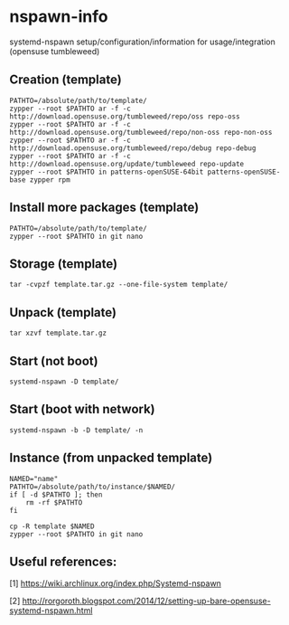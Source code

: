 # nspawn-info
systemd-nspawn setup/configuration/information for usage/integration (opensuse tumbleweed)

## Creation (template)
```text
PATHTO=/absolute/path/to/template/
zypper --root $PATHTO ar -f -c http://download.opensuse.org/tumbleweed/repo/oss repo-oss
zypper --root $PATHTO ar -f -c http://download.opensuse.org/tumbleweed/repo/non-oss repo-non-oss
zypper --root $PATHTO ar -f -c http://download.opensuse.org/tumbleweed/repo/debug repo-debug
zypper --root $PATHTO ar -f -c http://download.opensuse.org/update/tumbleweed repo-update
zypper --root $PATHTO in patterns-openSUSE-64bit patterns-openSUSE-base zypper rpm
```

## Install more packages (template)
```text
PATHTO=/absolute/path/to/template/
zypper --root $PATHTO in git nano
```

## Storage (template)
```text
tar -cvpzf template.tar.gz --one-file-system template/
```

## Unpack (template)
```text
tar xzvf template.tar.gz
```

## Start (not boot)
```text
systemd-nspawn -D template/
```

## Start (boot with network)
```text
systemd-nspawn -b -D template/ -n
```

## Instance (from unpacked template)
```text
NAMED="name"
PATHTO=/absolute/path/to/instance/$NAMED/
if [ -d $PATHTO ]; then
    rm -rf $PATHTO
fi

cp -R template $NAMED
zypper --root $PATHTO in git nano
```

## Useful references:
[1] https://wiki.archlinux.org/index.php/Systemd-nspawn

[2] http://rorgoroth.blogspot.com/2014/12/setting-up-bare-opensuse-systemd-nspawn.html
